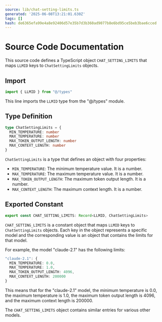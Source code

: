 ```yaml
---
source: lib/chat-setting-limits.ts
generated: '2025-06-08T13:21:01.630Z'
tags: []
hash: de6365efa99e4a8e92406d57e35b7d3b360ad9077b8e6bd95ce5beb3bae6cced
---
```

# Source Code Documentation

This source code defines a TypeScript object `CHAT_SETTING_LIMITS` that maps `LLMID` keys to `ChatSettingLimits` objects. 

## Import

```typescript
import { LLMID } from "@/types"
```

This line imports the `LLMID` type from the "@/types" module.

## Type Definition

```typescript
type ChatSettingLimits = {
  MIN_TEMPERATURE: number
  MAX_TEMPERATURE: number
  MAX_TOKEN_OUTPUT_LENGTH: number
  MAX_CONTEXT_LENGTH: number
}
```

`ChatSettingLimits` is a type that defines an object with four properties:

- `MIN_TEMPERATURE`: The minimum temperature value. It is a number.
- `MAX_TEMPERATURE`: The maximum temperature value. It is a number.
- `MAX_TOKEN_OUTPUT_LENGTH`: The maximum token output length. It is a number.
- `MAX_CONTEXT_LENGTH`: The maximum context length. It is a number.

## Exported Constant

```typescript
export const CHAT_SETTING_LIMITS: Record<LLMID, ChatSettingLimits>
```

`CHAT_SETTING_LIMITS` is a constant object that maps `LLMID` keys to `ChatSettingLimits` objects. Each key in the object represents a specific model and the corresponding value is an object that contains the limits for that model. 

For example, the model "claude-2.1" has the following limits:

```typescript
"claude-2.1": {
  MIN_TEMPERATURE: 0.0,
  MAX_TEMPERATURE: 1.0,
  MAX_TOKEN_OUTPUT_LENGTH: 4096,
  MAX_CONTEXT_LENGTH: 200000
}
```

This means that for the "claude-2.1" model, the minimum temperature is 0.0, the maximum temperature is 1.0, the maximum token output length is 4096, and the maximum context length is 200000.

The `CHAT_SETTING_LIMITS` object contains similar entries for various other models.

